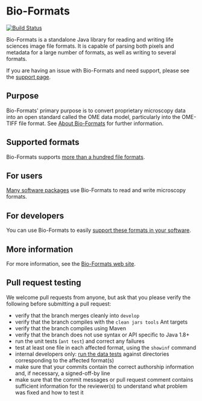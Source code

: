 # Bio-Formats

[![Build Status](https://travis-ci.org/openmicroscopy/bioformats.png)](http://travis-ci.org/openmicroscopy/bioformats)

Bio-Formats is a standalone Java library for reading and writing life sciences
image file formats. It is capable of parsing both pixels and metadata for a
large number of formats, as well as writing to several formats.

If you are having an issue with Bio-Formats and need support, please see the
[support page](./SUPPORT.md).

Purpose
-------

Bio-Formats' primary purpose is to convert proprietary microscopy data into 
an open standard called the OME data model, particularly into the OME-TIFF 
file format. See [About Bio-Formats](https://docs.openmicroscopy.org/latest/bio-formats/about/index.html)
for further information.

Supported formats
-----------------

Bio-Formats supports [more than a hundred file
formats](https://docs.openmicroscopy.org/latest/bio-formats/supported-formats.html).


For users
---------

[Many software packages](https://docs.openmicroscopy.org/latest/bio-formats/users/index.html)
use Bio-Formats to read and write microscopy formats.


For developers
--------------

You can use Bio-Formats to easily [support these formats in your software](https://docs.openmicroscopy.org/latest/bio-formats/developers/java-library.html).


More information
----------------

For more information, see the [Bio-Formats web
site](https://www.openmicroscopy.org/bio-formats).

Pull request testing
--------------------

We welcome pull requests from anyone, but ask that you please verify the
following before submitting a pull request:

 * verify that the branch merges cleanly into ```develop```
 * verify that the branch compiles with the ```clean jars tools``` Ant targets
 * verify that the branch compiles using Maven
 * verify that the branch does not use syntax or API specific to Java 1.8+
 * run the unit tests (```ant test```) and correct any failures
 * test at least one file in each affected format, using the ```showinf```
   command
 * internal developers only: [run the data
   tests](docs/sphinx/developers/commit-testing.rst)
   against directories corresponding to the affected format(s)
 * make sure that your commits contain the correct authorship information and,
   if necessary, a signed-off-by line
 * make sure that the commit messages or pull request comment contains
   sufficient information for the reviewer(s) to understand what problem was
   fixed and how to test it
